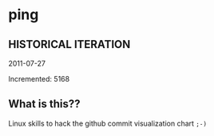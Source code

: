 # ping

## HISTORICAL ITERATION
2011-07-27

Incremented: 5168

## What is this?? 
Linux skills to hack the github commit visualization chart `;-)`
